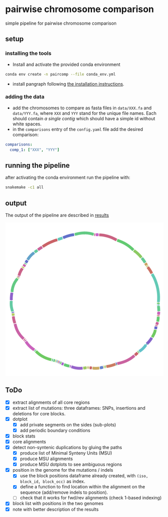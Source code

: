 # pairwise chromosome comparison

simple pipeline for pairwise chromosome comparison

## setup

### installing the tools

- Install and activate the provided conda environment
```sh
conda env create -n paircomp --file conda_env.yml
```
- install pangraph following [the installation instructions](https://neherlab.github.io/pangraph/#Installation).

### adding the data

- add the chromosomes to compare as fasta files in `data/XXX.fa` and `data/YYY.fa`, where `XXX` and `YYY` stand for the unique file names. Each should contain *a single contig* which should have a simple id without white spaces.
- in the `comparisons` entry of the `config.yaml` file add the desired comparison:
```yaml
comparisons:
  comp_1: ["XXX", "YYY"]
```

## running the pipeline

after activating the conda environment run the pipeline with:
```sh
snakemake -c1 all
```

## output

The output of the pipeline are described in [results](notes/results.md)

![bandage](notes/assets/bandage.png)

## ToDo

- [x] extract alignments of all core regions
- [x] extract list of mutations: three dataframes: SNPs, insertions and deletions for core blocks.
- [x] dotplot
  - [x] add private segments on the sides (sub-plots)
  - [x] add periodic boundary conditions
- [x] block stats
- [x] core alignments
- [x] detect non-syntenic duplications by gluing the paths
  - [x] produce list of Minimal Synteny Units (MSU)
  - [x] produce MSU alignments
  - [x] produce MSU dotplots to see ambiguous regions
- [x] position in the genome for the mutations / indels
  - [x] use the block positions dataframe already created, with `(iso, block_id, block_occ)` as index.
  - [x] define a function to find location within the alignment on the sequence (add/remove indels to position).
  - [ ] check that it works for fwd/rev alignments (check 1-based indexing)
- [x] block list with positions in the two genomes
- [x] note with better description of the results